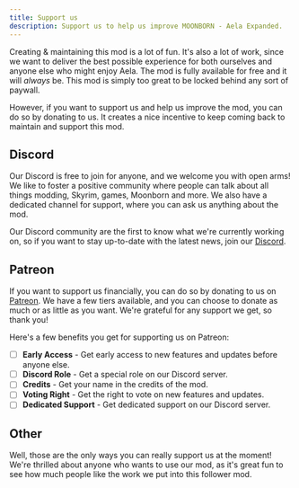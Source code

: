 ```yaml
---
title: Support us
description: Support us to help us improve MOONBORN - Aela Expanded.
---
```


Creating & maintaining this mod is a lot of fun. It's also a lot of work, since we want to deliver the best possible experience for both ourselves and anyone else who might enjoy Aela. The mod is fully available for free and it will *always* be. This mod is simply too great to be locked behind any sort of paywall.

However, if you want to support us and help us improve the mod, you can do so by donating to us. It creates a nice incentive to keep coming back to maintain and support this mod.

## Discord

Our Discord is free to join for anyone, and we welcome you with open arms! We like to foster a positive community where people can talk about all things modding, Skyrim, games, Moonborn and more. We also have a dedicated channel for support, where you can ask us anything about the mod.

Our Discord community are the first to know what we're currently working on, so if you want to stay up-to-date with the latest news, join our [Discord](https://discord.com).

## Patreon

If you want to support us financially, you can do so by donating to us on [Patreon](https://www.patreon.com/moonborn). We have a few tiers available, and you can choose to donate as much or as little as you want. We're grateful for any support we get, so thank you!

Here's a few benefits you get for supporting us on Patreon:

- [ ] **Early Access** - Get early access to new features and updates before anyone else.
- [ ] **Discord Role** - Get a special role on our Discord server.
- [ ] **Credits** - Get your name in the credits of the mod.
- [ ] **Voting Right** - Get the right to vote on new features and updates.
- [ ] **Dedicated Support** - Get dedicated support on our Discord server.

## Other

Well, those are the only ways you can really support us at the moment! We're thrilled about anyone who wants to use our mod, as it's great fun to see how much people like the work we put into this follower mod.